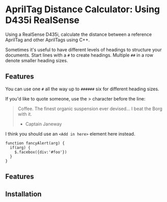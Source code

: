 # AprilTag Distance Calculator: Using D435i RealSense
Using a RealSense D435i, calculate the distance between a reference AprilTag and other AprilTags using C++.


Sometimes it's useful to have different levels of headings to structure your documents. Start lines with a `#` to create headings. Multiple `##` in a row denote smaller heading sizes.

## Features

You can use one `#` all the way up to `######` six for different heading sizes.

If you'd like to quote someone, use the > character before the line:

> Coffee. The finest organic suspension ever devised... I beat the Borg with it.
> - Captain Janeway

I think you should use an
`<Add in here>` element here instead.

    function fancyAlert(arg) {
      if(arg) {
        $.facebox({div:'#foo'})
      }
    }

## Features

## Installation




